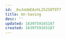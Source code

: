 ```yaml
---
id: _6uJoUmEAshL252S0T9T7
title: Un-Saving
desc: ''
updated: 1639759165187
created: 1639759165187
---
```


